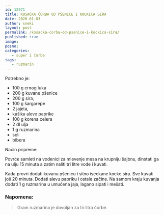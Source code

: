 ```yaml
---
id: 12971
title: KOSAČKA ČORBA OD PŠENICE I KOCKICA SIRA
date: 2020-01-03
author: sneki
layout: post
permalink: /kosacka-corba-od-psenice-i-kockica-sira/
published: true
image: 
posno: 
categories:
   - super i čorbe
tags:
   - ruzmarin
---
```

Potrebno je:

* 100 g crnog luka
* 200 g kuvane pšenice
* 200 g sira, 
* 100 g šargarepe
* 2 jajeta, 
* kašika aleve paprike
* 100 g korena celera 
* 2 dl ulja
* 1 g ruzmarina
* soli
* bibera

Način pripreme:

Povrće samleti na vodenici za mlevenje mesa na krupniju šajbnu, dinstati ga na ulju 15 minuta a zatim
naliti tri litre vode i kuvati. 

Kada provri dodati kuvanu pšenicu i sitno iseckane kocke sira. Sve kuvati još 20 minuta. Dodati alevu papriku i ostale začine. Na samom kraju kuvanja dodati 1 g ruzmarina u umućena jaja, lagano sipati i mešati. 

### Napomena:
> Gram ruzmarina je dovoljan za tri litra čorbe.

 
  

